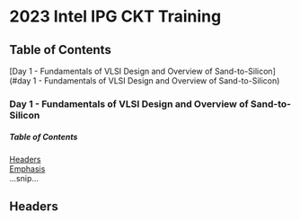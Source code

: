 # 2023 Intel IPG CKT Training

## Table of Contents
[Day 1 - Fundamentals of VLSI Design and Overview of Sand-to-Silicon](#day 1 - Fundamentals of VLSI Design and Overview of Sand-to-Silicon)

### Day 1 - Fundamentals of VLSI Design and Overview of Sand-to-Silicon



##### Table of Contents  
[Headers](#headers)  
[Emphasis](#emphasis)  
...snip...  
<a name="headers"/>
## Headers
